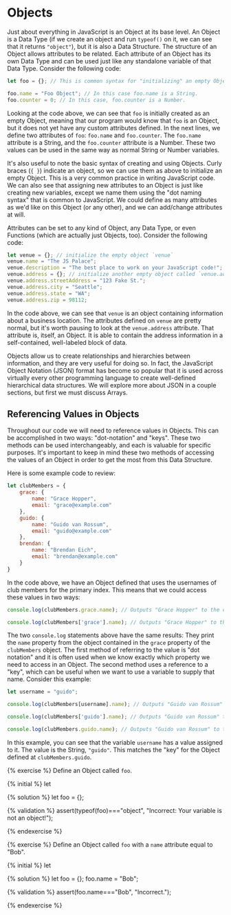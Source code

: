 # Objects

Just about everything in JavaScript is an Object at its base level. An Object is a Data Type (if we create an object and run `typeof()` on it, we can see that it returns `"object"`), but it is also a Data Structure. The structure of an Object allows attributes to be related. Each attribute of an Object has its own Data Type and can be used just like any standalone variable of that Data Type. Consider the following code:

```js
let foo = {}; // This is common syntax for "initializing" an empty Object.

foo.name = "Foo Object"; // In this case foo.name is a String.
foo.counter = 0; // In this case, foo.counter is a Number.
```
Looking at the code above, we can see that `foo` is initially created as an empty Object, meaning that our program would know that `foo` is an Object, but it does not yet have any custom attributes defined. In the next lines, we define two attributes of `foo`: `foo.name` and `foo.counter`. The `foo.name` attribute is a String, and the `foo.counter` attribute is a Number. These two values can be used in the same way as normal String or Number variables.

It's also useful to note the basic syntax of creating and using Objects. Curly braces (`{ }`) indicate an object, so we can use them as above to initialize an empty Object. This is a very common practice in writing JavaScript code. We can also see that assigning new attributes to an Object is just like creating new variables, except we name them using the "dot naming syntax" that is common to JavaScript. We could define as many attributes as we'd like on this Object (or any other), and we can add/change attributes at will.

Attributes can be set to any kind of Object, any Data Type, or even Functions (which are actually just Objects, too). Consider the following code:

```js
let venue = {}; // initialize the empty object `venue`
venue.name = "The JS Palace";
venue.description = "The best place to work on your JavaScript code!";
venue.address = {}; // initialize another empty object called `venue.address`
venue.address.streetAddress = "123 Fake St.";
venue.address.city = "Seattle";
venue.address.state = "WA";
venue.address.zip = 98112;
```
In the code above, we can see that `venue` is an object containing information about a business location. The attributes defined on `venue` are pretty normal, but it's worth pausing to look at the `venue.address` attribute. That attribute is, itself, an Object. It is able to contain the address information in a self-contained, well-labeled block of data. 

Objects allow us to create relationships and hierarchies between information, and they are very useful for doing so. In fact, the JavaScript Object Notation (JSON) format has become so popular that it is used across virtually every other programming language to create well-defined hierarchical data structures. We will explore more about JSON in a couple sections, but first we must discuss Arrays.

## Referencing Values in Objects
Throughout our code we will need to reference values in Objects. This can be accomplished in two ways: "dot-notation" and "keys". These two methods can be used interchangeably, and each is valuable for specific purposes. It's important to keep in mind these two methods of accessing the values of an Object in order to get the most from this Data Structure.

Here is some example code to review:

```js
let clubMembers = {
    grace: {
        name: "Grace Hopper",
        email: "grace@example.com"
    },
    guido: {
        name: "Guido van Rossum",
        email: "guido@example.com"
    },
    brendan: {
        name: "Brendan Eich",
        email: "brendan@example.com"
    }
}
```
In the code above, we have an Object defined that uses the usernames of club members for the primary index. This means that we could access these values in two ways:

```js
console.log(clubMembers.grace.name); // Outputs "Grace Hopper" to the console.

console.log(clubMembers['grace'].name); // Outputs "Grace Hopper" to the console.
```
The two `console.log` statements above have the same results: They print the `name` property from the object contained in the `grace` property of the `clubMembers` object. The first method of referring to the value is "dot notation" and it is often used when we know exactly which property we need to access in an Object. The second method uses a reference to a "key", which can be useful when we want to use a variable to supply that name. Consider this example:

```js
let username = "guido";

console.log(clubMembers[username].name); // Outputs "Guido van Rossum" to the console.

console.log(clubMembers['guido'].name); // Outputs "Guido van Rossum" to the console.

console.log(clubMembers.guido.name); // Outputs "Guido van Rossum" to the console.
```
In this example, you can see that the variable `username` has a value assigned to it. The value is the String, `"guido"`. This matches the "key" for the Object defined at `clubMembers.guido`. 

{% exercise %}
Define an Object called `foo`.

{% initial %}
let 

{% solution %}
let foo = {};

{% validation %}
assert(typeof(foo)==="object", "Incorrect: Your variable is not an object!");

{% endexercise %}

{% exercise %}
Define an Object called `foo` with a `name` attribute equal to "Bob".

{% initial %}
let 

{% solution %}
let foo = {};
foo.name = "Bob";

{% validation %}
assert(foo.name==="Bob", "Incorrect.");

{% endexercise %}


